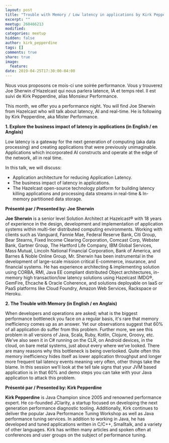 ```yaml
---
layout: post
title: "Trouble with Memory / Low latency in applications by Kirk Pepperdine and Joe Sherwin"
excerpt: ""
meetup: 260466213
modified:
categories: meetup
hidden: false
author: kirk_pepperdine
tags: []
comments: true
share: true
image:
  feature:
date: 2019-04-25T17:30:00-04:00
---
```

Nous vous proposons ce mois-ci une soirée performance. 
Vous y trouverez Joe Sherwin d'Hazelcast qui nous parlera latence, IA et temps réel.
Il est suivi de Kirk Pepperdine, alias Monsieur Performance.

This month, we offer you a performance night. 
You will find Joe Sherwin from Hazelcast who will talk about latency, AI and real-time. 
He is following by Kirk Pepperdine, aka Mister Performance.

__1. Explore the business impact of latency in applications (in English / en Anglais)__

Low latency is a gateway for the next generation of computing (aka data processing) and creating applications that were previously unimaginable. 
Applications which incorporated AI constructs and operate at the edge of the network, all in real time. 

In this talk, we will discuss:
* Application architecture for reducing Application Latency. 
* The business impact of latency in applications.  
* The Hazelcast open-source technology platform for building latency killing applications and processing data streams in real-time & In-memory partitioned data storage. 

__Présenté par / Presented by: Joe Sherwin__

**Joe Sherwin** is a senior level Solution Architect at Hazelcast® with 18 years of experience in the design, development and implementation of application systems within multi-tier distributed computing environments. Working with clients such as Vanguard, Fannie Mae, Federal Reserve Bank, Citi Group, Bear Stearns, Fixed Income Clearing Corporation, Comcast Corp, Webster Bank, Gartner Group, The Hartford Life Company, IBM Global Services, Mass Mutual, Lincoln National Financial Corporation, Bank of America, and Barnes & Noble Online Group, Mr. Sherwin has been instrumental in the development of large-scale mission critical E-commerce, insurance, and financial systems. He has experience architecting & implementing solution using CORBA, RMI, Java EE compliant distributed Object architectures, in-memory high transaction/low latency solutions using Hazelcast IMDG®, GemFire, Ehcache & Oracle Coherence, and solutions deployable on IaaS or PaaS platforms like Cloud Foundry, Amazon Web Services, Rackspace or Heroku.

__2. The Trouble with Memory (in English / en Anglais)__

When developers and operations are asked; what is the biggest performance bottleneck you face on a regular basis, it's rare 
that memory inefficiency comes up as an answer. Yet our observations suggest that 60% of all application do suffer from 
this problem. Further more, we see this problem in all versions of Java, Scala, Ruby, Kotlin, Clojure, Groovy, etc. 
We’ve also seen it in C# running on the CLR, on Android devices, in the cloud, on bare metal systems, just about every where we’ve looked. 
There are many reasons why this bottleneck is being overlooked. 
Quite often this memory inefficiency hides itself as lower application throughput and longer more frequent tail latency events meaning very often, other things take the blame. 
In this session we’ll look at the tell tale signs that your JVM based application is in that 60% and demo steps you can take with your Java application to attack this problem.

__Présenté par / Presented by: Kirk Pepperdine__

**Kirk Pepperdine** is Java Champion since 2005 and renowned performance expert. 
He co-founded JClarity, a startup focused on developing the next generation performance diagnostic tooling. 
Additionally, Kirk continues to deliver the popular Java Performance Tuning Workshop as well as Java performance tuning services. 
In addition to working in Java, he has developed and tuned applications written in C/C++, Smalltalk, and a variety of other languages. 
Kirk has written many articles and spoken often at conferences and user groups on the subject of performance tuning.
